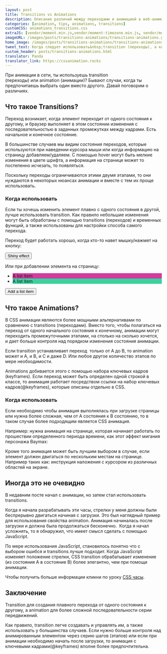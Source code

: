 ```yaml
---
layout: post
title: Transitions vs Animations
description: Описание различий между переходами и анимацией в веб-анимации.
categories: [animation, tips, animations, transitions]
customCSS: animations_transitions.css
extraJS: [vendor/moment.min.js,vendor/moment-timezone.min.js, vendor/moment-timezone-with-data-2010-2020.min.js, custom/list_items.js, custom/clocks.js]
imageURL: /images/posts/transitions-animations/transitions-animations.gif
home_image: /images/posts/transitions-animations/transitions-animations.png
tweet_text: Когда следует использовать&nbsp;transition (переходы), а когда&nbsp;animation (анимацию)?
custom_header: posts/transitions-animations.html
translator: Panda
translator_link: https://cssanimation.rocks
---
```


При анимации в сети, ты используешь&nbsp;transition (переходы)&nbsp;или&nbsp;animation (анимации)? Бывают случаи, когда ты предпочитаешь выбрать один вместо другого. Давай поговорим о различиях.

## Что такое Transitions?

Переход возникает, когда элемент переходит от одного состояния к другому, и браузер выполняет в этом&nbsp;состоянии&nbsp;изменения с последовательностью в заданных промежутках между кадрами. Есть начальное и конечное состояние.

В большинстве случаев мы видим состояния переходов, которые используются при наведении курсора мыши или когда информацию на страницу добавляем/удаляем. С помощью&nbsp;hover могут быть мелкие изменения в цвете шрифта, а информация на странице может то постепенно исчезать, то появляться.

Поскольку переходы ограничиваются этими двумя этапами, то они нуждаются в некоторых нюансах анимации и вместе с тем их проще использовать.

### Когда использовать

Если ты хочешь изменить элемент плавно с одного состояния в другой, лучше использовать transition. Как правило небольшие изменения могут быть обработаны с помощью transitions (переходов) и временных функций, а также использованы для настройки способа самого перехода.

Переход будет работать хорошо, когда кто-то навет мышку/нажмет на кнопку:

<section class="shiny demo-container tap-to-activate"><button>Shiny effect</button></section>

Или при добавлении&nbsp;элемента на страницу:

<section class="add-to-list swing demo-container">
<ul><li class="show" style="background-color: #d13c9e;">A list item</li><li class="show" style="background-color: #3cd19e;">A list item</li>
</ul>
<button>Add a list item</button></section>

## Что такое&nbsp;Animations?

В&nbsp;CSS анимации являются более мощными альтернативами по сравнению с transitions (переходами). Вместо того, чтобы полагаться на переход от одного начального состояния к конечному,&nbsp;анимации могут переходить промежуточными этапами, на столько на сколько хочется, и дает больше контроля над порядком изменения состояния анимации.

Если transition устанавливает переход&nbsp;&nbsp;только от А до&nbsp;B,&nbsp;то animation может и A, и B, и C и даже D. Или любое другое количество этапов&nbsp;по мере необходимости.&nbsp;

Animations добивается этого с помощью набора ключевых кадров (keyframes). Если переход может быть определен одной строкой в классе, то анимация работает посредством ссылки на набор ключевых кадров(@keyframes), которые описаны отдельно в CSS.

### Когда использовать

Если необходимо чтобы анимация выполнялась при загрузке страницы или нужна более сложная, чем от А состояния к B&nbsp;состоянию, то в таком случае более&nbsp;подходящим является CSS анимация.

Например: нужна анимация на странице, которая начинает работать по прошествии определенного периода времени, как этот&nbsp;эффект&nbsp;мигания персонажа Baymax:

<section class="demo-container baymax-container"><a href="http://codepen.io/donovanh/full/ZYaMjw/" class="baymax"></a></section>

Кроме того анимация может быть лучшим выбором в случае, если элемент должен двигаться по нескольким местам на странице. Например таких как: инструкция наложения с курсором из различных областей на экране.

## Иногда это не очевидно

В недавним посте начал с анимации, но затем стал использовать transitions.

<div class="demo-container clocks single local bounce"> <article class="clock station"><div class="hours-container"> <div class="hours angled"></div> </div> <div class="minutes-container"> <div class="minutes angled"></div> </div> <div class="seconds-container"> <div class="seconds"></div> </div> </article></div>

Когда я начала разрабатывать эти часы,&nbsp;стрелки&nbsp;у меня должны были беспрерывно двигаться начиная с загрузки. Это был наглядный пример для использования свойства&nbsp;animation. Анимация начиналась после загрузки и должна была продолжаться бесконечно.&nbsp; Когда я начал усложнять, то я обнаружил, что&nbsp;имеет смысл сделать с помощью JavaScript.

По мере использования JavaScript, становилось понятно что&nbsp;с выбором&nbsp;ошибся и&nbsp;transitions лучше подходит. Когда&nbsp;JavaScript изменяет положение стрелки,&nbsp;CSS transition&nbsp;обрабатывает изменение (из состояния А в состояние В) более элегантно, чем при помощи анимации.

Чтобы получить больше информации кликни по уроку&nbsp;[CSS часы](/clocks/).

## Заключение

Transition для создания плавного перехода от одного состояния к другому, а&nbsp;animation для&nbsp;более сложной последовательности серии передвижений.

Как правило,&nbsp;transition легче создавать и управлять им, а также использовать у большинства случаев. Если нужно больше контроля над анимированным элементом через серию шагов (этапов) или если при анимации необходимо начать после загрузки, то анимация с ключевыми кадрами(@keyframes) вполне более предпочтительна.

